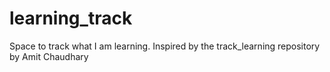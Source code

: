 # learning_track
Space to track what I am learning. Inspired by the track_learning repository by Amit Chaudhary
